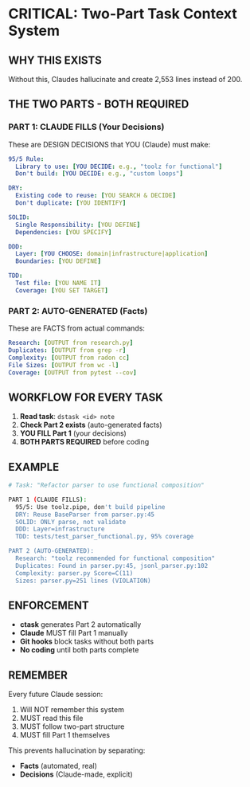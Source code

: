 # CRITICAL: Two-Part Task Context System

## WHY THIS EXISTS
Without this, Claudes hallucinate and create 2,553 lines instead of 200.

## THE TWO PARTS - BOTH REQUIRED

### PART 1: CLAUDE FILLS (Your Decisions)
These are DESIGN DECISIONS that YOU (Claude) must make:

```yaml
95/5 Rule:
  Library to use: [YOU DECIDE: e.g., "toolz for functional"]
  Don't build: [YOU DECIDE: e.g., "custom loops"]

DRY:
  Existing code to reuse: [YOU SEARCH & DECIDE]
  Don't duplicate: [YOU IDENTIFY]

SOLID:
  Single Responsibility: [YOU DEFINE]
  Dependencies: [YOU SPECIFY]

DDD:
  Layer: [YOU CHOOSE: domain|infrastructure|application]
  Boundaries: [YOU DEFINE]

TDD:
  Test file: [YOU NAME IT]
  Coverage: [YOU SET TARGET]
```

### PART 2: AUTO-GENERATED (Facts)
These are FACTS from actual commands:

```yaml
Research: [OUTPUT from research.py]
Duplicates: [OUTPUT from grep -r]
Complexity: [OUTPUT from radon cc]
File Sizes: [OUTPUT from wc -l]
Coverage: [OUTPUT from pytest --cov]
```

## WORKFLOW FOR EVERY TASK

1. **Read task**: `dstask <id> note`
2. **Check Part 2 exists** (auto-generated facts)
3. **YOU FILL Part 1** (your decisions)
4. **BOTH PARTS REQUIRED** before coding

## EXAMPLE

```bash
# Task: "Refactor parser to use functional composition"

PART 1 (CLAUDE FILLS):
  95/5: Use toolz.pipe, don't build pipeline
  DRY: Reuse BaseParser from parser.py:45
  SOLID: ONLY parse, not validate
  DDD: Layer=infrastructure
  TDD: tests/test_parser_functional.py, 95% coverage

PART 2 (AUTO-GENERATED):
  Research: "toolz recommended for functional composition"
  Duplicates: Found in parser.py:45, jsonl_parser.py:102
  Complexity: parser.py Score=C(11)
  Sizes: parser.py=251 lines (VIOLATION)
```

## ENFORCEMENT

- **ctask** generates Part 2 automatically
- **Claude** MUST fill Part 1 manually
- **Git hooks** block tasks without both parts
- **No coding** until both parts complete

## REMEMBER

Every future Claude session:
1. Will NOT remember this system
2. MUST read this file
3. MUST follow two-part structure
4. MUST fill Part 1 themselves

This prevents hallucination by separating:
- **Facts** (automated, real)
- **Decisions** (Claude-made, explicit)
